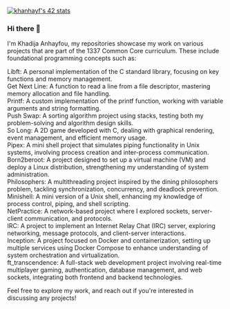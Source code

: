 [![khanhayf's 42 stats](https://badge.mediaplus.ma/kettlebells/khanhayf)](https://github.com/kanhay)
### Hi there 👋
I'm Khadija Anhayfou, my repositories showcase my work on various projects that are part of the 1337 Common Core curriculum. These include foundational programming concepts such as:

Libft: A personal implementation of the C standard library, focusing on key functions and memory management.  
Get Next Line: A function to read a line from a file descriptor, mastering memory allocation and file handling.  
Printf: A custom implementation of the printf function, working with variable arguments and string formatting.  
Push Swap: A sorting algorithm project using stacks, testing both my problem-solving and algorithm design skills.  
So Long: A 2D game developed with C, dealing with graphical rendering, event management, and efficient memory usage.  
Pipex: A mini shell project that simulates piping functionality in Unix systems, involving process creation and inter-process communication.  
Born2beroot: A project designed to set up a virtual machine (VM) and deploy a Linux distribution, strengthening my understanding of system administration.  
Philosophers: A multithreading project inspired by the dining philosophers problem, tackling synchronization, concurrency, and deadlock prevention.  
Minishell: A mini version of a Unix shell, enhancing my knowledge of process control, piping, and shell scripting.  
NetPractice: A network-based project where I explored sockets, server-client communication, and protocols.  
IRC: A project to implement an Internet Relay Chat (IRC) server, exploring networking, message protocols, and client-server interactions.  
Inception: A project focused on Docker and containerization, setting up multiple services using Docker Compose to enhance understanding of system orchestration and virtualization.  
ft_transcendence: A full-stack web development project involving real-time multiplayer gaming, authentication, database management, and web sockets, integrating both frontend and backend technologies.  

Feel free to explore my work, and reach out if you're interested in discussing any projects!
<!--
**kanhay/kanhay** is a ✨ _special_ ✨ repository because its `README.md` (this file) appears on your GitHub profile.

Here are some ideas to get you started:

- 🔭 I’m currently working on ...
- 🌱 I’m currently learning ...
- 👯 I’m looking to collaborate on ...
- 🤔 I’m looking for help with ...
- 💬 Ask me about ...
- 📫 How to reach me: ...
- 😄 Pronouns: ...
- ⚡ Fun fact: ...
-->
